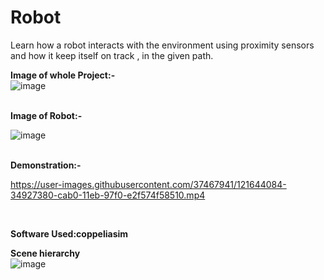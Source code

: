 # Robot
Learn how a robot interacts with the environment using proximity sensors and how it keep itself on track , in the given path.

<b>Image of whole Project:-</b>
<br>
![image](https://user-images.githubusercontent.com/37467941/121643825-e7160680-caaf-11eb-96b0-ae7726dd233a.png)

<br>
<b>Image of Robot:-</b>
<br>

![image](https://user-images.githubusercontent.com/37467941/121644779-1416e900-cab1-11eb-89cf-b5cab8e371cd.png)



<br>
<b>Demonstration:-</b>

https://user-images.githubusercontent.com/37467941/121644084-34927380-cab0-11eb-97f0-e2f574f58510.mp4

<br>


<b>Software Used:coppeliasim</b>
<br>

<b>Scene hierarchy</b>
<br>
![image](https://user-images.githubusercontent.com/37467941/121644321-80451d00-cab0-11eb-9d44-4aa6f55c57da.png)
